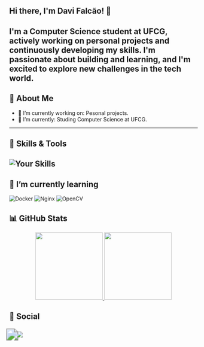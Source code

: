 ## Hi there, I'm Davi Falcão! 👋
I'm a **Computer Science** student at UFCG, actively working on personal projects and continuously developing my skills. I'm passionate about building and learning, and I'm excited to explore new challenges in the tech world.
---

## 🚀 About Me
- 🔭 I’m currently working on: Pesonal projects.
- 🌱 I’m currently: Studing Computer Science at UFCG.

---
## 🧠 Skills & Tools
![Your Skills](https://skillicons.dev/icons?i=java,python,git,github,linux&theme=light)
---

## 🌱 I’m currently learning
![Docker](https://img.shields.io/badge/docker-%230db7ed.svg?style=for-the-badge&logo=docker&logoColor=white)
![Nginx](https://img.shields.io/badge/nginx-%23009639.svg?style=for-the-badge&logo=nginx&logoColor=white)
![OpenCV](https://img.shields.io/badge/OpenCV-%235C3EE8.svg?style=for-the-badge&logo=opencv&logoColor=white)


## 📊 GitHub Stats
<div align="center">
  <!-- GitHub Stats -->
  <a href="https://github.com/anuraghazra/github-readme-stats">
    <img height="180em"  src="https://github-readme-stats.vercel.app/api?username=Davi-Falcao&theme=transparent&show_icons=true&hide=rank" />
    <img height="180em" src="https://github-readme-stats.vercel.app/api/top-langs/?username=Davi-Falcao&layout=compact&theme=transparent&exclude_repo=parktech,parktech-prolog&custom_title=Used%20languages&size_weight=0.1&count_weight=0.9&hide=Jupyter%20Notebook" />
  </a>
</div>


## 📱 Social 
  <div>
    <a href="https://www.linkedin.com/in/davi-falc%C3%A3o-989aa52a2/" target="_blank">
      <img  
      src="https://img.shields.io/badge/-LinkedIn-%230077B5?style=for-the-badge&logo=linkedin&logoColor=white"
      style="transform: scale(2.0); margin-top: 10px;" 
    />
    </a>
    <a href="mailto:davifaf3106@gmail.com">
      <img src="https://img.shields.io/badge/Gmail-D14836?style=for-the-badge&logo=gmail&logoColor=white"/>
    </a>
  </div>





